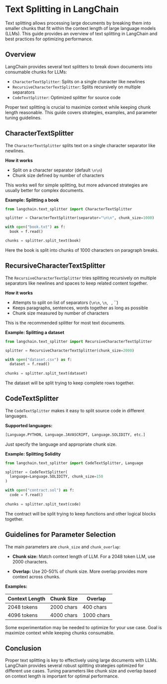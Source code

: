 

# Text Splitting in LangChain

Text splitting allows processing large documents by breaking them into smaller chunks that fit within the context length of large language models (LLMs). This guide provides an overview of text splitting in LangChain and best practices for optimizing performance.

## Overview

LangChain provides several text splitters to break down documents into consumable chunks for LLMs:

- `CharacterTextSplitter`: Splits on a single character like newlines
- `RecursiveCharacterTextSplitter`: Splits recursively on multiple separators 
- `CodeTextSplitter`: Optimized splitter for source code

Proper text splitting is crucial to maximize context while keeping chunk length reasonable. This guide covers strategies, examples, and parameter tuning guidelines.

## CharacterTextSplitter

The `CharacterTextSplitter` splits text on a single character separator like newlines. 

**How it works**

- Split on a character separator (default `\n\n`)
- Chunk size defined by number of characters

This works well for simple splitting, but more advanced strategies are usually better for complex documents.

**Example: Splitting a book**

```python
from langchain.text_splitter import CharacterTextSplitter

splitter = CharacterTextSplitter(separator="\n\n", chunk_size=1000)

with open("book.txt") as f:
  book = f.read() 

chunks = splitter.split_text(book)
```

Here the book is split into chunks of 1000 characters on paragraph breaks.

## RecursiveCharacterTextSplitter 

The `RecursiveCharacterTextSplitter` tries splitting recursively on multiple separators like newlines and spaces to keep related content together.

**How it works** 

- Attempts to split on list of separators (`\n\n`, `\n`, ` `, ``)  
- Keeps paragraphs, sentences, words together as long as possible
- Chunk size measured by number of characters

This is the recommended splitter for most text documents.

**Example: Splitting a dataset**

```python
from langchain.text_splitter import RecursiveCharacterTextSplitter

splitter = RecursiveCharacterTextSplitter(chunk_size=2000)

with open("dataset.csv") as f:
  dataset = f.read()
  
chunks = splitter.split_text(dataset)
```

The dataset will be split trying to keep complete rows together.

## CodeTextSplitter

The `CodeTextSplitter` makes it easy to split source code in different languages.

**Supported languages:**

```python
[Language.PYTHON, Language.JAVASCRIPT, Language.SOLIDITY, etc.]
```

Just specify the language and appropriate chunk size.

**Example: Splitting Solidity**

```python 
from langchain.text_splitter import CodeTextSplitter, Language

splitter = CodeTextSplitter(
  language=Language.SOLIDITY, chunk_size=150
)

with open("contract.sol") as f:
  code = f.read()
  
chunks = splitter.split_text(code)
```

The contract will be split trying to keep functions and other logical blocks together.

## Guidelines for Parameter Selection

The main parameters are `chunk_size` and `chunk_overlap`:

- **Chunk size:** Match context length of LLM. For a 2048 token LLM, use 2000 characters.

- **Overlap:** Use 20-50% of chunk size. More overlap provides more context across chunks.

**Examples:**

| Context Length | Chunk Size | Overlap |
|-|-|-|  
| 2048 tokens | 2000 chars | 400 chars |
| 4096 tokens | 4000 chars | 1000 chars |

Some experimentation may be needed to optimize for your use case. Goal is maximize context while keeping chunks consumable.

## Conclusion

Proper text splitting is key to effectively using large documents with LLMs. LangChain provides several robust splitting strategies optimized for different use cases. Tuning parameters like chunk size and overlap based on context length is important for optimal performance.
